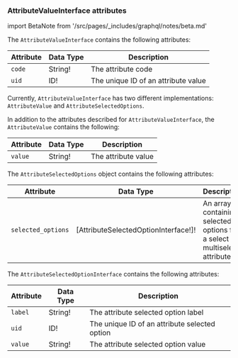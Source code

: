 ### AttributeValueInterface attributes

import BetaNote from '/src/pages/_includes/graphql/notes/beta.md'

<BetaNote />

The `AttributeValueInterface` contains the following attributes:

Attribute |  Data Type | Description
--- | --- | ---
`code` | String! | The attribute code
`uid` | ID! | The unique ID of an attribute value

Currently, `AttributeValueInterface` has two different implementations: `AttributeValue` and `AttributeSelectedOptions`.

In addition to the attributes described for `AttributeValueInterface`, the `AttributeValue` contains the following:

Attribute |  Data Type | Description
--- | --- | ---
`value` | String! | The attribute value

The `AttributeSelectedOptions` object contains the following attributes:

Attribute |  Data Type | Description
--- | --- | ---
`selected_options` | [AttributeSelectedOptionInterface!]! | An array containing selected options for a select or multiselect attribute

The `AttributeSelectedOptionInterface` contains the following attributes:

Attribute |  Data Type | Description
--- | --- | ---
`label` | String! | The attribute selected option label
`uid` | ID! | The unique ID of an attribute selected option
`value` | String! | The attribute selected option value
